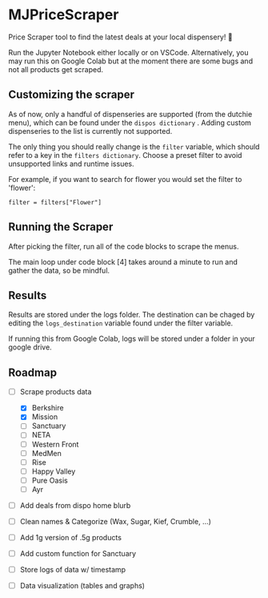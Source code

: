 # MJPriceScraper
Price Scraper tool to find the latest deals at your local dispensery! 🍃

Run the Jupyter Notebook either locally or on VSCode. Alternatively, you may run this on Google Colab but at the moment there are some bugs and not all products get scraped.
<br/>

## Customizing the scraper
As of now, only a handful of dispenseries are supported (from the dutchie menu), which can be found under the ```dispos dictionary``` . Adding custom dispenseries to the list is currently not supported.

The only thing you should really change is the ```filter``` variable, which should refer to a key in the ```filters dictionary```. Choose a preset filter to avoid unsupported links and runtime issues.

For example, if you want to search for flower you would set the filter to 'flower':
```
filter = filters["Flower"]
```

## Running the Scraper
After picking the filter, run all of the code blocks to scrape the menus. 

The main loop under code block [4] takes around a minute to run and gather the data, so be mindful.

## Results 
Results are stored under the logs folder. The destination can be chaged by editing the ```logs_destination``` variable found under the filter variable.

If running this from Google Colab, logs will be stored under a folder in your google drive.

## Roadmap

- [ ] Scrape products data
  - [X] Berkshire
  - [x] Mission
  - [ ] Sanctuary
  - [ ] NETA
  - [ ] Western Front
  - [ ] MedMen
  - [ ] Rise
  - [ ] Happy Valley 
  - [ ] Pure Oasis
  - [ ] Ayr
- [ ] Add deals from dispo home blurb
- [ ] Clean names & Categorize (Wax, Sugar, Kief, Crumble, ...)
- [ ] Add 1g version of .5g products

- [ ] Add custom function for Sanctuary
- [ ] Store logs of data w/ timestamp
- [ ] Data visualization (tables and graphs)


